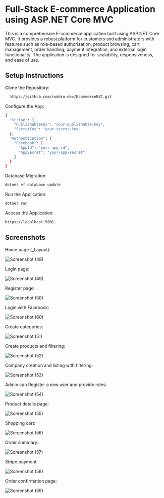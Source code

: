 
# Full-Stack E-commerce Application using ASP.NET Core MVC

This is a comprehensive E-commerce application built using ASP.NET Core MVC. It provides a robust platform for customers and administrators with features such as role-based authorization, product browsing, cart management, order handling, payment integration, and external login functionality. The application is designed for scalability, responsiveness, and ease of use.



## Setup Instructions

Clone the Repository:

```bash
  https://github.com/ruddro-dev/EcommerceMVC.git
```

Configure the App:

```bash
{
  "Stripe": {
    "PublishableKey": "your-publishable-key",
    "SecretKey": "your-secret-key"
  },
  "Authentication": {
    "Facebook": {
      "AppId": "your-app-id",
      "AppSecret": "your-app-secret"
    }
  }
}
```
Database Migration:

```bash
dotnet ef database update
```
Run the Application:

```bash
dotnet run
```
Access the Application:

```bash
https://localhost:5001.
```
## Screenshots

Home page (_Layout):

![Screenshot (48)](https://github.com/user-attachments/assets/72b68f20-9810-4093-8436-55a3a286853f)


Login page:

![Screenshot (49)](https://github.com/user-attachments/assets/c977de30-92e5-4e3f-b2c0-9187192c4116)


Register page:

![Screenshot (50)](https://github.com/user-attachments/assets/acf26010-f238-4969-8870-b13533bc0179)


Login with Facebook:

![Screenshot (60)](https://github.com/user-attachments/assets/f0b56fd0-e644-4709-bfba-6671fc14db3a)

Create categories:

![Screenshot (51)](https://github.com/user-attachments/assets/b5665d75-9943-4abd-9206-396f8fa64345)


Create products and filtering:

![Screenshot (52)](https://github.com/user-attachments/assets/375ebde2-9ac7-4731-b424-f1e4e9dc7491)


Company creation and listing with filtering:

![Screenshot (53)](https://github.com/user-attachments/assets/722a5e06-5d15-4c66-ae20-620e458c131e)


Admin can Register a new user and provide roles:

![Screenshot (54)](https://github.com/user-attachments/assets/92f2fcba-5864-43c2-bd22-7a8225450776)


Product details page:

![Screenshot (55)](https://github.com/user-attachments/assets/fd5adc57-51cb-4d88-b367-2e029b07b1cb)


Shopping cart:

![Screenshot (56)](https://github.com/user-attachments/assets/8c0afe14-ddbe-4de1-9d60-683b9feb3e1e)


Order summary:

![Screenshot (57)](https://github.com/user-attachments/assets/96f5ddad-5633-4c25-9b40-d78bca5b22ed)


Stripe payment:

![Screenshot (58)](https://github.com/user-attachments/assets/95bd5d87-4011-4906-9254-d6548ff00446)


Order confirmation page:

![Screenshot (59)](https://github.com/user-attachments/assets/0d0786d1-e9ae-40b5-a642-e430f7647d54)




